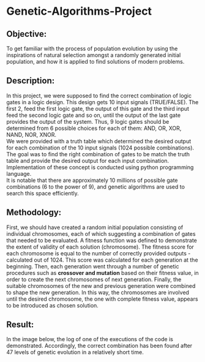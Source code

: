 # Genetic-Algorithms-Project

## Objective:
To get familiar with the process of population evolution by using the inspirations of natural selection amongst a randomly generated initial population, and how it is applied to find solutions of modern problems.

## Description:
In this project, we were supposed to find the correct combination of logic gates in a logic design. This design gets 10 input signals (TRUE/FALSE). The first 2, feed the first logic gate, the output of this gate and the third input feed the second logic gate and so on, until the output of the last gate provides the output of the system. Thus, 9 logic gates should be determined from 6 possible choices for each of them: AND, OR, XOR, NAND, NOR, XNOR.  
We were provided with a truth table which determined the desired output for each combination of the 10 input signals (1024 possible combinations). The goal was to find the right combination of gates to be match the truth table and provide the desired output for each input combination. Implementation of these concept is conducted using python programming language.  
It is notable that there are approximately 10 millions of possible gate combinations (6 to the power of 9), and genetic algorithms are used to search this space efficiently.  

## Methodology:
First, we should have created a random initial population consisting of individual chromosomes, each of which suggesting a combination of gates that needed to be evaluated. A fitness function was defined to demonstrate the extent of validity of each solution (chromosome). The fitness score for each chromosome is equal to the number of correctly provided outputs -calculated out of 1024. This score was calculated for each generation at the beginning. Then, each generation went through a number of genetic procedures such as **crossover and mutation** based on their fitness value, in order to create the next chromosomes of next generation. Finally, the suitable chromosomes of the new and previous generation were combined to shape the new generation. In this way, the chromosomes are involved until the desired chromosome, the one with complete fitness value, appears to be introduced as chosen solution. 

## Result:
In the image below, the log of one of the executions of the code is demonstrated. Accordingly, the correct combination has been found after 47 levels of genetic evolution in a relatively short time. 
